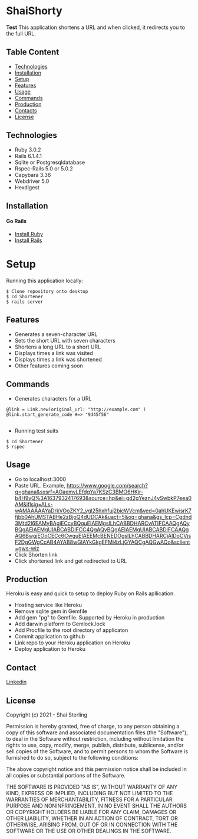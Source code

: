 # ShaiShorty
__Test__
This application shortens a URL and when clicked, it redirects you to the full URL.

## Table Content

* [Technologies](#technologie)
* [Installation](#installation)
* [Setup](#setup)
* [Features](#features)
* [Usage](#usage)
* [Commands](#commands)
* [Production](#production)
* [Contacts](#contacts)
* [License](#license)

## Technologies
* Ruby 3.0.2
* Rails 6.1.4.1
* Sqlite or Postgresqldatabase
* Rspec-Rails 5.0 or 5.0.2
* Capybara 3.36
* Webdriver 5.0
* Hexdigest

## Installation

#### Go Rails 
* [Install Ruby](https://gorails.com/setup/osx/11-big-sur)
* [Install Rails](https://gorails.com/setup/osx/11-big-sur)


# Setup
Running this application locally:
```
$ Clone repository onto desktop
$ cd Shortener
$ rails server
```

## Features
* Generates a seven-character URL
* Sets the short URL with seven characters
* Shortens a long URL to a short URL
* Displays times a link was visited
* Displays times a link was shortened
* Other features coming soon

## Commands

- Generates characters for a URL

```
@link = Link.new(original_url: "http://example.com" )
@link.start_generate_code #=> "9d45f56"
 
```

- Running test suits

```
$ cd Shortener
$ rspec

```

## Usage

* Go to localhost:3000
* Paste URL. Example, https://www.google.com/search?q=ghana&sxsrf=AOaemvLEfdgYa7KSzC3BMO6HKjr-b4H9yQ%3A1637932417693&source=hp&ei=gd2gYeznJ4ySwbkP7eea0AM&iflsig=ALs-wAMAAAAAYaDrkVOoZKY2_vgl25hxhfuj2bicWVcm&ved=0ahUKEwisrK7fjbb0AhUMSTABHe2zBjoQ4dUDCAk&uact=5&oq=ghana&gs_lcp=Cgdnd3Mtd2l6EAMyBAgjECcyBQguEIAEMgsILhCABBDHARCvATIFCAAQgAQyBQgAEIAEMgUIABCABDIFCC4QgAQyBQgAEIAEMgUIABCABDIFCAAQgAQ6BwgjEOoCECc6CwguEIAEEMcBENEDOgsILhCABBDHARCjAlDoCVjsF2DgGWgCcAB4AYAB8wGIAYkGkgEFMi4zLjGYAQCgAQGwAQo&sclient=gws-wiz
* Click Shorten link
* Click shortened link and get redirected to URL



## Production 

Heroku is easy and quick to setup to deploy Ruby on Rails apllication.

* Hosting service like Heroku
* Remove sqlite gem in Gemfile 
* Add gem "pg" to Gemfile. Supported by Heroku in production
* Add darwin platform to Gemlock.lock
* Add Procfile to the root directory of applicaton
* Commit application to github
* Link repo to your Heroku application on Heroku 
* Deploy application to Heroku


## Contact

[Linkedin](https://www.linkedin.com/in/dennis-srem-sai-58530b123/)

## License

Copyright (c) 2021 - Shai Sterling

Permission is hereby granted, free of charge, to any person obtaining a copy
of this software and associated documentation files (the "Software"), to deal
in the Software without restriction, including without limitation the rights
to use, copy, modify, merge, publish, distribute, sublicense, and/or sell
copies of the Software, and to permit persons to whom the Software is
furnished to do so, subject to the following conditions:

The above copyright notice and this permission notice shall be included in all
copies or substantial portions of the Software.

THE SOFTWARE IS PROVIDED "AS IS", WITHOUT WARRANTY OF ANY KIND, EXPRESS OR
IMPLIED, INCLUDING BUT NOT LIMITED TO THE WARRANTIES OF MERCHANTABILITY,
FITNESS FOR A PARTICULAR PURPOSE AND NONINFRINGEMENT. IN NO EVENT SHALL THE
AUTHORS OR COPYRIGHT HOLDERS BE LIABLE FOR ANY CLAIM, DAMAGES OR OTHER
LIABILITY, WHETHER IN AN ACTION OF CONTRACT, TORT OR OTHERWISE, ARISING FROM,
OUT OF OR IN CONNECTION WITH THE SOFTWARE OR THE USE OR OTHER DEALINGS IN THE
SOFTWARE.


